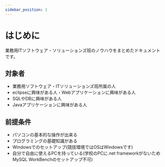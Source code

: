 ```yaml
---
sidebar_position: 1
---
```


# はじめに

業務用ITソフトウェア・ソリューションズ班のノウハウをまとめたドキュメントです。

## 対象者

- 業務用ソフトウェア・ITソリューションズ班所属の人
- eclipseに興味がある人・Webアプリケーションに興味がある人
- SQLやDBに興味がある人
- Javaアプリケーションに興味がある人

## 前提条件

- パソコンの基本的な操作が出来る
- プログラミングの基礎知識がある
- Windowsでのセットアップ(競技環境ではOSはWindowsです)
- 自分で自由に使えるPCを持っている(学校のPCに.net frameworkがないためMySQL WorkBenchのセットアップ不可)
